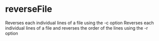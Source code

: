 # reverseFile
Reverses each individual lines of a file using the -c option
Reverses each individual lines of a file and reverses the order of the lines using the -r option
